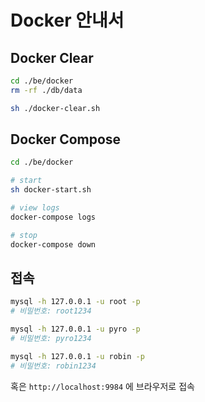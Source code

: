# Docker 안내서

## Docker Clear

```sh
cd ./be/docker
rm -rf ./db/data

sh ./docker-clear.sh
```

## Docker Compose

```sh
cd ./be/docker

# start
sh docker-start.sh

# view logs
docker-compose logs

# stop
docker-compose down
```

## 접속

```sh
mysql -h 127.0.0.1 -u root -p
# 비밀번호: root1234

mysql -h 127.0.0.1 -u pyro -p
# 비밀번호: pyro1234

mysql -h 127.0.0.1 -u robin -p
# 비밀번호: robin1234
```

혹은 `http://localhost:9984` 에 브라우저로 접속
